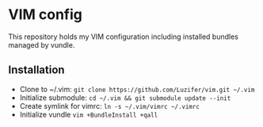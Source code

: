 # VIM config

This repository holds my VIM configuration including installed bundles managed by vundle.

## Installation

* Clone to ~/.vim: `git clone https://github.com/Luzifer/vim.git ~/.vim`
* Initialize submodule: `cd ~/.vim && git submodule update --init`
* Create symlink for vimrc: `ln -s ~/.vim/vimrc ~/.vimrc`
* Initialize vundle `vim +BundleInstall +qall`
